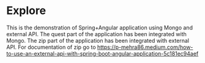 # Explore
This is the demonstration  of Spring+Angular application using Mongo and external API.
The quest part of the application has been integrated with Mongo.
The zip part of the application has been integrated with external API.
For documentation of zip go to https://p-mehra86.medium.com/how-to-use-an-external-api-with-spring-boot-angular-application-5c181ec94aef
